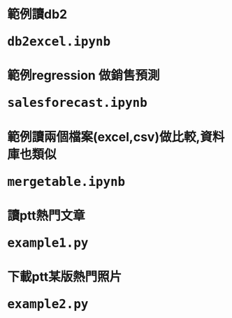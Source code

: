 ﻿# 範例讀db2<pre>db2excel.ipynb</pre>
# 範例regression 做銷售預測<pre>salesforecast.ipynb</pre>
# 範例讀兩個檔案(excel,csv)做比較,資料庫也類似<pre>mergetable.ipynb</pre>
# 讀ptt熱門文章<pre>example1.py</pre>
# 下載ptt某版熱門照片<pre>example2.py</pre>
